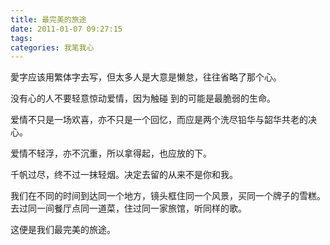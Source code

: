```yaml
---
title: 最完美的旅途
date: 2011-01-07 09:27:15
tags:
categories: 我笔我心
---
```


愛字应该用繁体字去写，但太多人是大意是懒怠，往往省略了那个心。

没有心的人不要轻意惊动爱情，因为触碰 到的可能是最脆弱的生命。

爱情不只是一场欢喜，亦不只是一个回忆，而应是两个洗尽铅华与韶华共老的决心。

爱情不轻浮，亦不沉重，所以拿得起，也应放的下。

千帆过尽，终不过一抹轻烟。决定去留的从来不是你和我。

我们在不同的时间到达同一个地方，镜头框住同一个风景，买同一个牌子的雪糕。去过同一间餐厅点同一道菜，住过同一家旅馆，听同样的歌。

这便是我们最完美的旅途。
